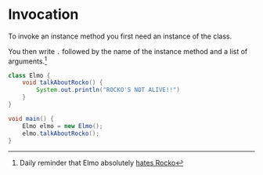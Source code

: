 # Invocation

To invoke an instance method you first need an instance of the class.

You then write `.` followed by the name of the instance method and a list of arguments.[^elmo]

```java
class Elmo {
    void talkAboutRocko() {
        System.out.println("ROCKO'S NOT ALIVE!!")
    }
}

void main() {
    Elmo elmo = new Elmo();
    elmo.talkAboutRocko();
}
```

[^elmo]: Daily reminder that Elmo absolutely [hates Rocko](https://www.youtube.com/watch?v=DFBMcwaSdns)